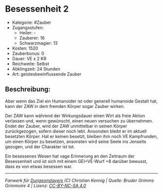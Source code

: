 # Besessenheit 2

- Kategorie: #Zauber
- Zugangsstufen:
  - Heiler: -
  - Zauberer: 16
  - Schwarzmagier: 13
- Kosten: 1520
- Zauberbonus: 0
- Dauer: VE x 2 KR
- Reichweite: Selbst
- Abklingzeit: 24 Stunden
- Art: geistesbeeinflussende Zauber

## Beschreibung:

Aber wenn das Ziel ein Humanoider ist oder generell humanoide Gestalt hat, kann der ZAW in dem fremden Körper sogar Zauber wirken.

Der ZAW kann während der Wirkungsdauer einen Wirt als freie Aktion verlassen und, wenn gewünscht, einen neuen versuchen zu übernehmen. Endet der Zauber, wird der ZAW unmittelbar in seinen Körper zurückgezogen, sofern dieser noch lebt. Ansonsten bleibt er im aktuell besetzten Körper. Hat er keinen besetzt, bleiben ihm noch VE Kampfrunden, um einen Körper zu besetzen, ansonsten wird seine Seele ins Jenseits gezogen, und der Charakter ist tot.

 Ein besessenes Wesen hat vage Erinnerung an den Zeitraum der Besessenheit und ist sich mit einem GEI+VE-Wurf +8 darüber bewusst, dass es von etwas besessen war.

---

_Fanwerk für [Dungeonslayers](https://www.dungeonslayers.net/) (C) Christian Kennig | Quelle: Bruder Grimms Grimmoire 4 | Lizenz: [CC-BY-NC-SA 4.0](https://creativecommons.org/licenses/by-nc-sa/4.0/deed.de)_
